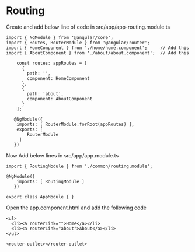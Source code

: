 
# Routing

Create and add below line of code in src/app/app-routing.module.ts

    import { NgModule } from '@angular/core';
    import { Routes, RouterModule } from '@angular/router';
    import { HomeComponent } from './home/home.component';     // Add this
    import { AboutComponent } from './about/about.component';  // Add this

        const routes: appRoutes = [
          {
            path: '',
            component: HomeComponent
          },
          {
            path: 'about',
            component: AboutComponent
          }
        ];
    
       @NgModule({
        imports: [ RouterModule.forRoot(appRoutes) ],
        exports: [
            RouterModule
         ]
       }) 
       
Now Add below lines in src/app/app.module.ts
 
    import { RoutingModule } from './common/routing.module';
    
    @NgModule({
        imports: [ RoutingModule ]
       }) 
    
    export class AppModule { }
    
Open the app.component.html and add the following code

    <ul>
      <li><a routerLink="">Home</a></li>
      <li><a routerLink="about">About</a></li>
    </ul>

    <router-outlet></router-outlet>
